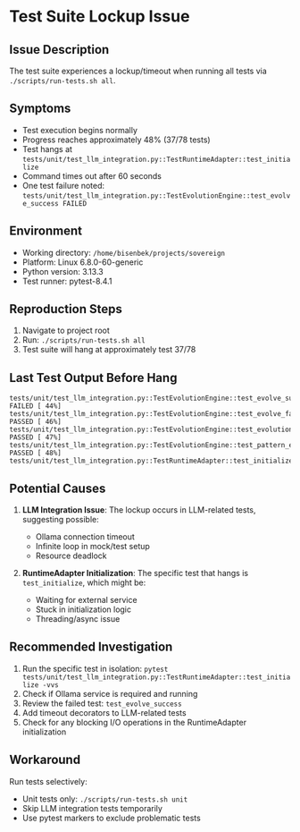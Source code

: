 # Test Suite Lockup Issue

## Issue Description
The test suite experiences a lockup/timeout when running all tests via `./scripts/run-tests.sh all`.

## Symptoms
- Test execution begins normally
- Progress reaches approximately 48% (37/78 tests)
- Test hangs at `tests/unit/test_llm_integration.py::TestRuntimeAdapter::test_initialize`
- Command times out after 60 seconds
- One test failure noted: `tests/unit/test_llm_integration.py::TestEvolutionEngine::test_evolve_success FAILED`

## Environment
- Working directory: `/home/bisenbek/projects/sovereign`
- Platform: Linux 6.8.0-60-generic
- Python version: 3.13.3
- Test runner: pytest-8.4.1

## Reproduction Steps
1. Navigate to project root
2. Run: `./scripts/run-tests.sh all`
3. Test suite will hang at approximately test 37/78

## Last Test Output Before Hang
```
tests/unit/test_llm_integration.py::TestEvolutionEngine::test_evolve_success FAILED [ 44%]
tests/unit/test_llm_integration.py::TestEvolutionEngine::test_evolve_failure PASSED [ 46%]
tests/unit/test_llm_integration.py::TestEvolutionEngine::test_evolution_history PASSED [ 47%]
tests/unit/test_llm_integration.py::TestEvolutionEngine::test_pattern_export_import PASSED [ 48%]
tests/unit/test_llm_integration.py::TestRuntimeAdapter::test_initialize
```

## Potential Causes
1. **LLM Integration Issue**: The lockup occurs in LLM-related tests, suggesting possible:
   - Ollama connection timeout
   - Infinite loop in mock/test setup
   - Resource deadlock
   
2. **RuntimeAdapter Initialization**: The specific test that hangs is `test_initialize`, which might be:
   - Waiting for external service
   - Stuck in initialization logic
   - Threading/async issue

## Recommended Investigation
1. Run the specific test in isolation: `pytest tests/unit/test_llm_integration.py::TestRuntimeAdapter::test_initialize -vvs`
2. Check if Ollama service is required and running
3. Review the failed test: `test_evolve_success`
4. Add timeout decorators to LLM-related tests
5. Check for any blocking I/O operations in the RuntimeAdapter initialization

## Workaround
Run tests selectively:
- Unit tests only: `./scripts/run-tests.sh unit`
- Skip LLM integration tests temporarily
- Use pytest markers to exclude problematic tests